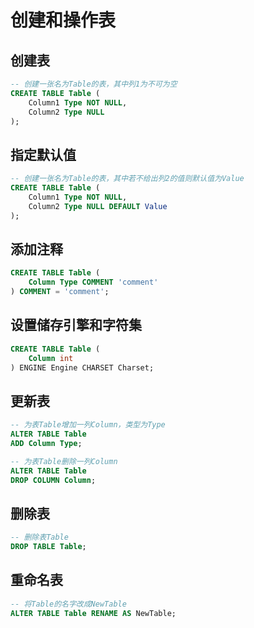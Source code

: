 # 创建和操作表

## 创建表

``` SQL
-- 创建一张名为Table的表，其中列1为不可为空
CREATE TABLE Table (
    Column1 Type NOT NULL,
    Column2 Type NULL
);
```

## 指定默认值

``` SQL
-- 创建一张名为Table的表，其中若不给出列2的值则默认值为Value
CREATE TABLE Table (
    Column1 Type NOT NULL,
    Column2 Type NULL DEFAULT Value
);
```

## 添加注释

``` SQL
CREATE TABLE Table (
    Column Type COMMENT 'comment'
) COMMENT = 'comment';
```

## 设置储存引擎和字符集

``` SQL
CREATE TABLE Table (
    Column int
) ENGINE Engine CHARSET Charset;
```

## 更新表

``` SQL
-- 为表Table增加一列Column，类型为Type
ALTER TABLE Table
ADD Column Type;
```

``` SQL
-- 为表Table删除一列Column
ALTER TABLE Table
DROP COLUMN Column;
```

## 删除表

``` SQL
-- 删除表Table
DROP TABLE Table;
```

## 重命名表

``` SQL
-- 将Table的名字改成NewTable
ALTER TABLE Table RENAME AS NewTable;
```
